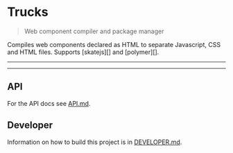 # Trucks

<? @include readme/badges.md ?>

> Web component compiler and package manager

Compiles web components declared as HTML to separate Javascript, CSS and HTML files. Supports [skatejs][] and [polymer][].

<? @include {=readme}
      install.md 
      abstract.md ?>

***
<!-- @toc -->
***

<? @include {=readme}
      usage.md 
      overview.md
      components.md
      compiler.md ?>

## API

For the API docs see [API.md](/doc/API.md).

## Developer

Information on how to build this project is in [DEVELOPER.md](/doc/DEVELOPER.md).

<? @include {=readme}
      license.md
      links.md ?>
